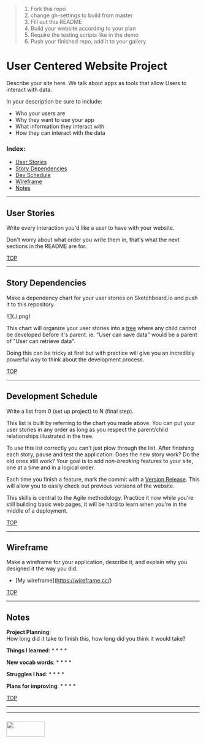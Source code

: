 > 1. Fork this repo
> 2. change gh-settings to build from master
> 3. Fill out this README
> 4. Build your website according to your plan
> 5. Require the testing scripts like in the demo
> 6. Push your finished repo, add it to your gallery


# User Centered Website Project 

Describe your site here.  We talk about apps as tools that allow Users to interact with data. 

In your description be sure to include: 
* Who your users are 
* Why they want to use your app
* What information they interact with
* How they can interact with the data

### Index:
* [User Stories](#user-stories)
* [Story Dependencies](#story-dependencies)
* [Dev Schedule](#development-schedule)
* [Wireframe](#wireframe)
* [Notes](#notes)

---

## User Stories


Write every interaction you'd like a user to have with your website.

Don't worry about what order you write them in, that's what the next sections in the README are for.


[TOP](#index)

---

## Story Dependencies

Make a dependency chart for your user stories on Sketchboard.io and push it to this repository.

![](./<your chart name>.png)

This chart will organize your user stories into a [tree](https://medium.freecodecamp.org/all-you-need-to-know-about-tree-data-structures-bceacb85490c) where any child cannot be developed before it's parent.  ie. "User can save data" would be a parent of "User can retrieve data".

Doing this can be tricky at first but with practice will give you an incredibly powerful way to think about the development process.


[TOP](#index)

---

## Development Schedule

Write a list from 0 (set up project) to N (final step).

This list is built by referring to the chart you made above.  You can put your user stories in any order as long as you respect the parent/child relationships illustrated in the tree.

To use this list correctly you can't just plow through the list.  After finishing each story, pause and test the application:  Does the new story work? Do the old ones still work?  Your goal is to add _non-breaking_ features to your site, one at a time and in a logical order.

Each time you finish a feature, mark the commit with a [Version Release](https://help.github.com/articles/creating-releases/).  This will allow you to easily check out previous versions of the website.

This skills is central to the Agile methodology.  Practice it now while you're still building basic web pages, it will be hard to learn when you're in the middle of a deployment.


[TOP](#index)

---

## Wireframe

Make a wireframe for your application, describe it, and explain why you designed it the way you did.

* [My wireframe](https://wireframe.cc/<your wireframe id>)


[TOP](#index)
___

## Notes

__Project Planning__:  
How long did it take to finish this, how long did you think it would take?

__Things I learned__:
*
*
*
*

__New vocab words__:
*
*
*
*

__Struggles I had__:
* 
*
*
*

__Plans for improving__:
* 
*
*
*


[TOP](#index)

___
___
### <a href="http://elewa.education/blog" target="_blank"><img src="https://user-images.githubusercontent.com/18554853/34921062-506450ae-f97d-11e7-875f-6feeb26ad72d.png" width="100" height="40"/></a>
